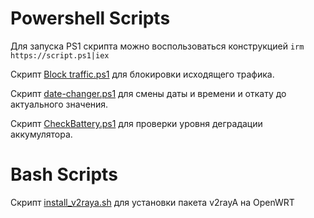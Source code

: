 # Powershell Scripts
Для запуска PS1 скрипта можно воспользоваться конструкцией ```irm https://script.ps1|iex```

Скрипт [Block traffic.ps1](https://github.com/shapdm/Scripts/blob/824b4fe2dcf19140ed4be2947484e7acdaae868b/Block%20traffic.ps1 "Block traffic.ps1") для блокировки исходящего трафика.

Скрипт [date-changer.ps1](https://github.com/shapdm/Scripts/blob/824b4fe2dcf19140ed4be2947484e7acdaae868b/date-changer.ps1 "date-changer.ps1") для смены даты и времени и откату до актуального значения.

Скрипт [CheckBattery.ps1](https://raw.githubusercontent.com/shapdm/Scripts/refs/heads/main/CheckBattery.ps1 "CheckBattery.ps1") для проверки уровня деградации аккумулятора.

# Bash Scripts

Скрипт [install_v2raya.sh](https://github.com/shapdm/Scripts/blob/66ae337c0333c6c06965811a5707ba7459ea894c/install_v2raya.sh "install_v2raya.sh") для установки пакета v2rayA на OpenWRT